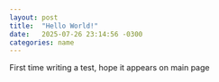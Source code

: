 ```yaml
---
layout: post
title:  "Hello World!"
date:   2025-07-26 23:14:56 -0300
categories: name
---
```


First time writing a test, hope it appears on main page
